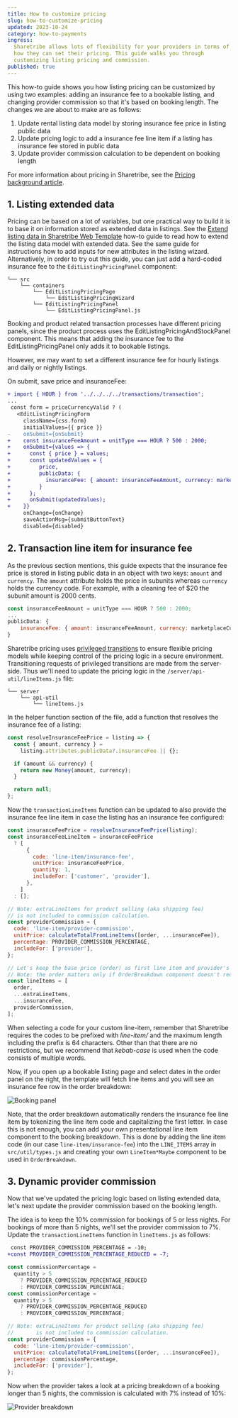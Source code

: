 ```yaml
---
title: How to customize pricing
slug: how-to-customize-pricing
updated: 2023-10-24
category: how-to-payments
ingress:
  Sharetribe allows lots of flexibility for your providers in terms of
  how they can set their pricing. This guide walks you through
  customizing listing pricing and commission.
published: true
---
```


This how-to guide shows you how listing pricing can be customized by
using two examples: adding an insurance fee to a bookable listing, and
changing provider commission so that it's based on booking length. The
changes we are about to make are as follows:

1. Update rental listing data model by storing insurance fee price in
   listing public data
2. Update pricing logic to add a insurance fee line item if a listing
   has insurance fee stored in public data
3. Update provider commission calculation to be dependent on booking
   length

For more information about pricing in Sharetribe, see the
[Pricing background article](/concepts/pricing/).

## 1. Listing extended data

Pricing can be based on a lot of variables, but one practical way to
build it is to base it on information stored as extended data in
listings. See the
[Extend listing data in Sharetribe Web Template](/how-to/extend-listing-data-in-template/)
how-to guide to read how to extend the listing data model with extended
data. See the same guide for instructions how to add inputs for new
attributes in the listing wizard. Alternatively, in order to try out
this guide, you can just add a hard-coded insurance fee to the
`EditListingPricingPanel` component:

```shell
└── src
    └── containers
        └── EditListingPricingPage
            └── EditListingPricingWizard
        └── EditListingPricingPanel
            └── EditListingPricingPanel.js
```

Booking and product related transaction processes have different pricing
panels, since the product process uses the
EditListingPricingAndStockPanel component. This means that adding the
insurance fee to the EditListingPricingPanel only adds it to bookable
listings.

However, we may want to set a different insurance fee for hourly
listings and daily or nightly listings.

On submit, save price and insuranceFee:

```diff
+ import { HOUR } from '../../../../transactions/transaction';
...
 const form = priceCurrencyValid ? (
   <EditListingPricingForm
     className={css.form}
     initialValues={{ price }}
-    onSubmit={onSubmit}
+    const insuranceFeeAmount = unitType === HOUR ? 500 : 2000;
+    onSubmit={values => {
+      const { price } = values;
+      const updatedValues = {
+         price,
+         publicData: {
+           insuranceFee: { amount: insuranceFeeAmount, currency: marketplaceCurrency },
+         }
+      };
+      onSubmit(updatedValues);
+    }}
     onChange={onChange}
     saveActionMsg={submitButtonText}
     disabled={disabled}
```

## 2. Transaction line item for insurance fee

As the previous section mentions, this guide expects that the insurance
fee price is stored in listing public data in an object with two keys:
`amount` and `currency`. The `amount` attribute holds the price in
subunits whereas `currency` holds the currency code. For example, with a
cleaning fee of \$20 the subunit amount is 2000 cents.

```js
const insuranceFeeAmount = unitType === HOUR ? 500 : 2000;
...
publicData: {
    insuranceFee: { amount: insuranceFeeAmount, currency: marketplaceCurrency },
}
```

Sharetribe pricing uses
[privileged transitions](/concepts/privileged-transitions/) to ensure
flexible pricing models while keeping control of the pricing logic in a
secure environment. Transitioning requests of privileged transitions are
made from the server-side. Thus we'll need to update the pricing logic
in the `/server/api-util/lineItems.js` file:

```shell
└── server
    └── api-util
        └── lineItems.js
```

In the helper function section of the file, add a function that resolves
the insurance fee of a listing:

```js
const resolveInsuranceFeePrice = listing => {
  const { amount, currency } =
    listing.attributes.publicData?.insuranceFee || {};

  if (amount && currency) {
    return new Money(amount, currency);
  }

  return null;
};
```

Now the `transactionLineItems` function can be updated to also provide
the insurance fee line item in case the listing has an insurance fee
configured:

```js
const insuranceFeePrice = resolveInsuranceFeePrice(listing);
const insuranceFeeLineItem = insuranceFeePrice
  ? [
      {
        code: 'line-item/insurance-fee',
        unitPrice: insuranceFeePrice,
        quantity: 1,
        includeFor: ['customer', 'provider'],
      },
    ]
  : [];

// Note: extraLineItems for product selling (aka shipping fee)
// is not included to commission calculation.
const providerCommission = {
  code: 'line-item/provider-commission',
  unitPrice: calculateTotalFromLineItems([order, ...insuranceFee]),
  percentage: PROVIDER_COMMISSION_PERCENTAGE,
  includeFor: ['provider'],
};

// Let's keep the base price (order) as first line item and provider's commission as last one.
// Note: the order matters only if OrderBreakdown component doesn't recognize line-item.
const lineItems = [
  order,
  ...extraLineItems,
  ...insuranceFee,
  providerCommission,
];
```

<info>

When selecting a code for your custom line-item, remember that
Sharetribe requires the codes to be prefixed with _line-item/_ and the
maximum length including the prefix is 64 characters. Other than that
there are no restrictions, but we recommend that _kebab-case_ is used
when the code consists of multiple words.

</info>

Now, if you open up a bookable listing page and select dates in the
order panel on the right, the template will fetch line items and you
will see an insurance fee row in the order breakdown:

![Booking panel](booking-panel.png)

Note, that the order breakdown automatically renders the insurance fee
line item by tokenizing the line item code and capitalizing the first
letter. In case this is not enough, you can add your own presentational
line item component to the booking breakdown. This is done by adding the
line item code (in our case `line-item/insurance-fee`) into the
`LINE_ITEMS` array in `src/util/types.js` and creating your own
`LineItem*Maybe` component to be used in `OrderBreakdown`.

## 3. Dynamic provider commission

Now that we've updated the pricing logic based on listing extended data,
let's next update the provider commission based on the booking length.

The idea is to keep the 10% commission for bookings of 5 or less nights.
For bookings of more than 5 nights, we'll set the provider commission to
7%. Update the `transactionLineItems` function in `lineItems.js` as
follows:

```diff
 const PROVIDER_COMMISSION_PERCENTAGE = -10;
+const PROVIDER_COMMISSION_PERCENTAGE_REDUCED = -7;
```

```js
const commissionPercentage =
  quantity > 5
    ? PROVIDER_COMMISSION_PERCENTAGE_REDUCED
    : PROVIDER_COMMISSION_PERCENTAGE;
const commissionPercentage =
  quantity > 5
    ? PROVIDER_COMMISSION_PERCENTAGE_REDUCED
    : PROVIDER_COMMISSION_PERCENTAGE;

// Note: extraLineItems for product selling (aka shipping fee)
//       is not included to commission calculation.
const providerCommission = {
  code: 'line-item/provider-commission',
  unitPrice: calculateTotalFromLineItems([order, ...insuranceFee]),
  percentage: commissionPercentage,
  includeFor: ['provider'],
};
```

Now when the provider takes a look at a pricing breakdown of a booking
longer than 5 nights, the commission is calculated with 7% instead of
10%:

![Provider breakdown](provider-breakdown.png)
